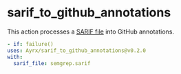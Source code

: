 # sarif_to_github_annotations

This action processes a [SARIF file](https://sarifweb.azurewebsites.net/) into
GitHub annotations.

```yaml
- if: failure()
uses: Ayrx/sarif_to_github_annotations@v0.2.0
with:
  sarif_file: semgrep.sarif
```

